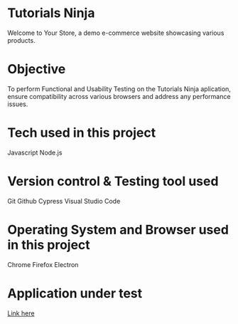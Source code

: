# Tutorials Ninja
Welcome to Your Store, a demo e-commerce website showcasing various products.
# Objective
To perform Functional and Usability Testing on the Tutorials Ninja aplication, ensure compatibility across various browsers and address any performance issues.
# Tech used in this project
Javascript
Node.js
# Version control & Testing tool used
Git
Github
Cypress
Visual Studio Code
# Operating System and Browser used in this project
Chrome
Firefox
Electron
# Application under test
[Link here](https://tutorialsninja.com/demo/) 




